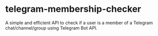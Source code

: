 # telegram-membership-checker
A simple and efficient API to check if a user is a member of a Telegram chat/channel/group using Telegram Bot API.
